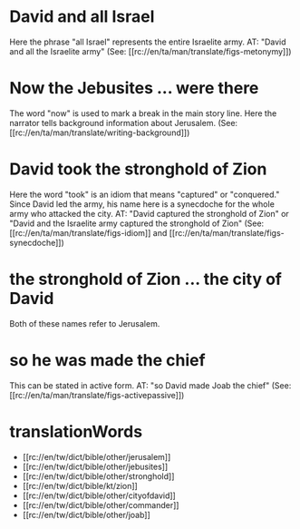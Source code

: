 # David and all Israel

Here the phrase "all Israel" represents the entire Israelite army. AT: "David and all the Israelite army" (See: [[rc://en/ta/man/translate/figs-metonymy]])

# Now the Jebusites ... were there

The word "now" is used to mark a break in the main story line. Here the narrator tells background information about Jerusalem. (See: [[rc://en/ta/man/translate/writing-background]])

# David took the stronghold of Zion

Here the word "took" is an idiom that means "captured" or "conquered." Since David led the army, his name here is a synecdoche for the whole army who attacked the city. AT: "David captured the stronghold of Zion" or "David and the Israelite army captured the stronghold of Zion" (See: [[rc://en/ta/man/translate/figs-idiom]] and [[rc://en/ta/man/translate/figs-synecdoche]])

# the stronghold of Zion ... the city of David

Both of these names refer to Jerusalem.

# so he was made the chief

This can be stated in active form. AT: "so David made Joab the chief" (See: [[rc://en/ta/man/translate/figs-activepassive]])

# translationWords

* [[rc://en/tw/dict/bible/other/jerusalem]]
* [[rc://en/tw/dict/bible/other/jebusites]]
* [[rc://en/tw/dict/bible/other/stronghold]]
* [[rc://en/tw/dict/bible/kt/zion]]
* [[rc://en/tw/dict/bible/other/cityofdavid]]
* [[rc://en/tw/dict/bible/other/commander]]
* [[rc://en/tw/dict/bible/other/joab]]